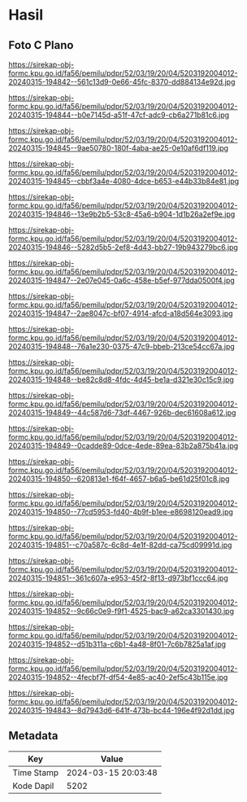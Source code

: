 # Hasil

## Foto C Plano

https://sirekap-obj-formc.kpu.go.id/fa56/pemilu/pdpr/52/03/19/20/04/5203192004012-20240315-194842--561c13d9-0e66-45fc-8370-dd884134e92d.jpg

https://sirekap-obj-formc.kpu.go.id/fa56/pemilu/pdpr/52/03/19/20/04/5203192004012-20240315-194844--b0e7145d-a51f-47cf-adc9-cb6a271b81c6.jpg

https://sirekap-obj-formc.kpu.go.id/fa56/pemilu/pdpr/52/03/19/20/04/5203192004012-20240315-194845--9ae50780-180f-4aba-ae25-0e10af6df119.jpg

https://sirekap-obj-formc.kpu.go.id/fa56/pemilu/pdpr/52/03/19/20/04/5203192004012-20240315-194845--cbbf3a4e-4080-4dce-b653-e44b33b84e81.jpg

https://sirekap-obj-formc.kpu.go.id/fa56/pemilu/pdpr/52/03/19/20/04/5203192004012-20240315-194846--13e9b2b5-53c8-45a6-b904-1d1b26a2ef9e.jpg

https://sirekap-obj-formc.kpu.go.id/fa56/pemilu/pdpr/52/03/19/20/04/5203192004012-20240315-194846--5282d5b5-2ef8-4d43-bb27-19b943279bc6.jpg

https://sirekap-obj-formc.kpu.go.id/fa56/pemilu/pdpr/52/03/19/20/04/5203192004012-20240315-194847--2e07e045-0a6c-458e-b5ef-977dda0500f4.jpg

https://sirekap-obj-formc.kpu.go.id/fa56/pemilu/pdpr/52/03/19/20/04/5203192004012-20240315-194847--2ae8047c-bf07-4914-afcd-a18d564e3093.jpg

https://sirekap-obj-formc.kpu.go.id/fa56/pemilu/pdpr/52/03/19/20/04/5203192004012-20240315-194848--76a1e230-0375-47c9-bbeb-213ce54cc67a.jpg

https://sirekap-obj-formc.kpu.go.id/fa56/pemilu/pdpr/52/03/19/20/04/5203192004012-20240315-194848--be82c8d8-4fdc-4d45-be1a-d321e30c15c9.jpg

https://sirekap-obj-formc.kpu.go.id/fa56/pemilu/pdpr/52/03/19/20/04/5203192004012-20240315-194849--44c587d6-73df-4467-926b-dec61608a612.jpg

https://sirekap-obj-formc.kpu.go.id/fa56/pemilu/pdpr/52/03/19/20/04/5203192004012-20240315-194849--0cadde89-0dce-4ede-89ea-83b2a875b41a.jpg

https://sirekap-obj-formc.kpu.go.id/fa56/pemilu/pdpr/52/03/19/20/04/5203192004012-20240315-194850--620813e1-f64f-4657-b6a5-be61d25f01c8.jpg

https://sirekap-obj-formc.kpu.go.id/fa56/pemilu/pdpr/52/03/19/20/04/5203192004012-20240315-194850--77cd5953-fd40-4b9f-b1ee-e8698120ead9.jpg

https://sirekap-obj-formc.kpu.go.id/fa56/pemilu/pdpr/52/03/19/20/04/5203192004012-20240315-194851--c70a587c-6c8d-4e1f-82dd-ca75cd09991d.jpg

https://sirekap-obj-formc.kpu.go.id/fa56/pemilu/pdpr/52/03/19/20/04/5203192004012-20240315-194851--361c607a-e953-45f2-8f13-d973bf1ccc64.jpg

https://sirekap-obj-formc.kpu.go.id/fa56/pemilu/pdpr/52/03/19/20/04/5203192004012-20240315-194852--9c66c0e9-f9f1-4525-bac9-a62ca3301430.jpg

https://sirekap-obj-formc.kpu.go.id/fa56/pemilu/pdpr/52/03/19/20/04/5203192004012-20240315-194852--d51b311a-c6b1-4a48-8f01-7c6b7825a1af.jpg

https://sirekap-obj-formc.kpu.go.id/fa56/pemilu/pdpr/52/03/19/20/04/5203192004012-20240315-194852--4fecbf7f-df54-4e85-ac40-2ef5c43b115e.jpg

https://sirekap-obj-formc.kpu.go.id/fa56/pemilu/pdpr/52/03/19/20/04/5203192004012-20240315-194843--8d7943d6-641f-473b-bc44-196e4f92d1dd.jpg


## Metadata

| Key        | Value               |
| ---------- | ------------------- |
| Time Stamp | 2024-03-15 20:03:48 |
| Kode Dapil | 5202                |



